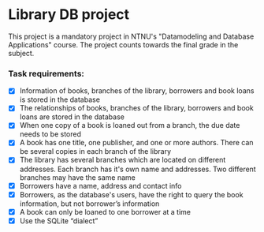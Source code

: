 # Library DB project

This project is a mandatory project in NTNU's "Datamodeling and Database Applications" course.
The project counts towards the final grade in the subject.

### Task requirements:

* [x] Information of books, branches of the library, borrowers and book loans is stored in the database 
* [x] The relationships of books, branches of the library, borrowers and book loans are stored in the database
* [x] When one copy of a book is loaned out from a branch, the due date needs to be stored
* [x] A book has one title, one publisher, and one or more authors. There can be several copies in each branch of the library 
* [x] The library has several branches which are located on different addresses. Each branch has it's own
name and addresses. Two different branches may have the same name
* [x] Borrowers have a name, address and contact info
* [x] Borrowers, as the database's users, have the right to query the book information, but not borrower’s information
* [x] A book can only be loaned to one borrower at a time
* [x] Use the SQLite “dialect”
